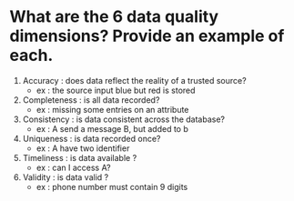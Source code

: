 # What are the 6 data quality dimensions? Provide an example of each.

1. Accuracy : does data reflect the reality of a trusted source? 
	- ex : the source input blue but red is stored
2. Completeness : is all data recorded?
	- ex : missing some entries on an attribute
3. Consistency : is data consistent across the database?
	- ex : A send a message B, but added to b
4. Uniqueness : is data recorded once?
	- ex : A have two identifier
5. Timeliness : is data available ?
	- ex : can I access A?
6. Validity : is data valid ?
	- ex : phone number must contain 9 digits